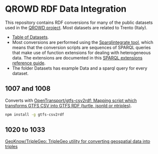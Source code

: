# QROWD RDF Data Integration
This repository contains RDF conversions for many of the public datasets used in the [QROWD project](http://qrowd-project.eu).
Most datasets are related to Trento (Italy).

* [Table of Datasets](https://docs.google.com/spreadsheets/d/1TuDj3OzJyrLbJaM3MVKwKR4L3B5cjyIoofVM3Fw9nsM/edit#gid=1481713892).
* Most conversions are performed using the [Sparqlintegrate tool](https://github.com/SmartDataAnalytics/Sparqlintegrate), which means that the conversion scripts are sequences of SPARQL queries that make use of function extensions for dealing with heterogeneous data. The extensions are documented in this [SPARQL extensions reference guide](https://github.com/SmartDataAnalytics/jena-sparql-api/tree/master/jena-sparql-api-sparql-ext).
* The folder Datasets has example Data and a sparql query for every dataset.

## 1007 and 1008

Converts with [OpenTransport/gtfs-csv2rdf: Mapping script which transforms GTFS CSV into GTFS RDF (turtle, jsonld or ntriples)](https://github.com/OpenTransport/gtfs-csv2rdf).

```sh
npm install -g gtfs-csv2rdf
```

## 1020 to 1033

[GeoKnow/TripleGeo: TripleGeo utility for converting geospatial data into triples](https://github.com/GeoKnow/TripleGeo)
